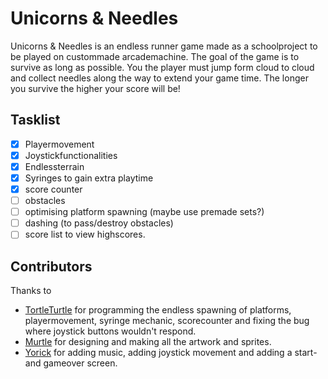 # Unicorns & Needles
Unicorns & Needles is an endless runner game made as a schoolproject to be played on custommade arcademachine. The goal of the game is to survive as long as possible. You the player must jump form cloud to cloud and collect needles along the way to extend your game time. The longer you survive the higher your score will be!

## Tasklist
- [x] Playermovement
- [x] Joystickfunctionalities
- [x] Endlessterrain
- [x] Syringes to gain extra playtime
- [x] score counter
- [ ] obstacles
- [ ] optimising platform spawning (maybe use premade sets?)
- [ ] dashing (to pass/destroy obstacles)
- [ ] score list to view highscores.

## Contributors
Thanks to
- [TortleTurtle](https://github.com/TortleTurtle) for programming the endless spawning of platforms, playermovement, syringe mechanic, scorecounter and fixing the bug where joystick buttons wouldn't respond.
- [Murtle](https://github.com/myrtheveijk) for designing and making all the artwork and sprites.
- [Yorick](https://github.com/yorickvdvenne) for adding music, adding joystick movement and adding a start- and gameover screen.
